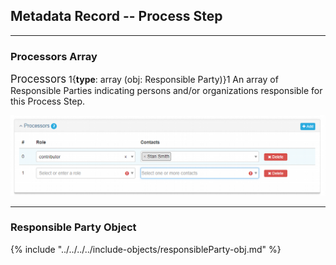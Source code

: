 ## Metadata Record -- Process Step
---

### Processors Array

<span class="md-panel" style="font-size: larger">Processors</span> 1{**type**: array (obj: <span class="md-panel">Responsible Party</span>)}1  An array of <span class="md-panel">Responsible Parties</span> indicating persons and/or organizations responsible for this <span class="md-panel">Process Step</span>.

![Step Processors Array](/assets/reference/edit-objects/metadata/lineage/stepProcessor-array.png)

---

### Responsible Party Object 

{% include "../../../../include-objects/responsibleParty-obj.md" %}

